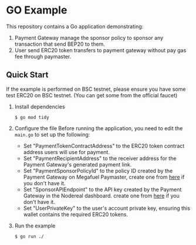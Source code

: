 # GO Example
This repository contains a Go application demonstrating:
1. Payment Gateway manage the sponsor policy to sponsor any transaction that send BEP20 to them.
2. User send ERC20 token transfers to payment gateway without pay gas fee through paymaster.

## Quick Start

If the example is performed on BSC testnet, please ensure you have some test ERC20 on BSC testnet. (You can get some
from the official faucet)

1. Install dependencies
    ```shell
    $ go mod tidy
    ```
2. Configure the file
   Before running the application, you need to edit the `main.go` to set up the following:

   - Set "PaymentTokenContractAddress" to the ERC20 token contract address users will use for payment.
   - Set "PaymentRecipientAddress" to the receiver address for the Payment Gateway's generated payment link.
   - Set "PaymentSponsorPolicyId" to the policy ID created by the Payment Gateway on Megafuel Paymaster, create one 
   from [here](https://docs.nodereal.io/docs/megafuel-sponsor-guidelines) if you don't have it.
   - Set "SponsorAPIEndpoint" to the API key created by the Payment Gateway in the Nodereal dashboard.
     create one from [here](https://docs.nodereal.io/docs/megafuel-sponsor-guidelines) if you don't have it.
   - Set "UserPrivateKey" to the user's account private key, ensuring this wallet contains the required ERC20 tokens.

3. Run the example
   ```
   $ go run ./
   ```


